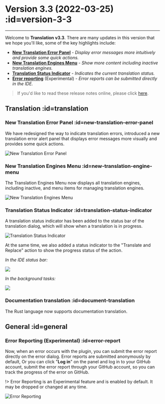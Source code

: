 # Version 3.3 (2022-03-25) :id=version-3-3

---

Welcome to **Translation v3.3**. There are many updates in this version that we hope you'll like, some of the key highlights include:

- [**New Translation Error Panel**](#new-translation-error-panel) - _Display error messages more intuitively and provide some quick actions._
- [**New Translation Engines Menu**](#new-translation-engine-menu) - _Show more content including inactive translation engines._
- [**Translation Status Indicator**](#translation-status-indicator) - _Indicates the current translation status._
- [**Error reporting**](#error-report) (Experimental) - _Error reports can be submitted directly in the IDE._

> If you'd like to read these release notes online, please click [here](#/en/updates ':ignore :target=_blank').


## Translation :id=translation
### New Translation Error Panel :id=new-translation-error-panel

We have redesigned the way to indicate translation errors, introduced a new translation error alert panel that displays error messages more visually and provides some quick actions.

![New Translation Error Panel](/updates/img/v3_3/translation_error.png)

### New Translation Engines Menu :id=new-translation-engine-menu

The Translation Engines Menu now displays all translation engines, including inactive, and menu items for managing translation engines.

![New Translation Engines Menu](/updates/img/v3_3/translators.png)

### Translation Status Indicator :id=translation-status-indicator

A translation status indicator has been added to the status bar of the translation dialog, which will show when a translation is in progress.

![Translation Status Indicator](/updates/img/v3_3/status.gif)

At the same time, we also added a status indicator to the "Translate and Replace" action to show the progress status of the action.

_In the IDE status bar:_

![](/updates/img/v3_3/indicator_2.gif)

_In the background tasks:_

![](/updates/img/v3_3/indicator_1.gif)

### Documentation translation :id=document-translation

The Rust language now supports documentation translation.

## General :id=general
### Error Reporting (Experimental) :id=error-report

Now, when an error occurs with the plugin, you can submit the error report directly on the error dialog. Error reports are submitted anonymously by default, Or you can click "**Log in**" on the panel and log in to your GitHub account, submit the error report through your GitHub account, so you can track the progress of the error on GitHub.

!> Error Reporting is an Experimental feature and is enabled by default. It may be dropped or changed at any time.

![Error Reporting](/updates/img/v3_3/error_report.png)